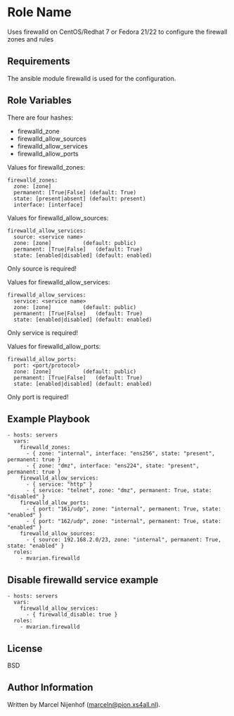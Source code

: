 Role Name
=========

Uses firewalld on CentOS/Redhat 7 or Fedora 21/22 to configure the firewall zones and rules

Requirements
------------

The ansible module firewalld is used for the configuration.

Role Variables
--------------

There are four hashes:
 - firewalld_zone
 - firewalld_allow_sources
 - firewalld_allow_services
 - firewalld_allow_ports

Values for firewalld_zones:

    firewalld_zones:
      zone: [zone]
      permanent: [True|False] (default: True)
      state: [present|absent] (default: present)
      interface: [interface]

Values for firewalld_allow_sources:

    firewalld_allow_services:
      source: <service name>
      zone: [zone]			(default: public)
      permanent: [True|False]	(default: True)
      state: [enabled|disabled]	(default: enabled)

Only source is required!

Values for firewalld_allow_services:

    firewalld_allow_services:
      service: <service name>
      zone: [zone]			(default: public)
      permanent: [True|False]	(default: True)
      state: [enabled|disabled]	(default: enabled)

Only service is required!

Values for firewalld_allow_ports:

    firewalld_allow_ports:
      port: <port/protocol>
      zone: [zone]			(default: public)
      permanent: [True|False]	(default: True)
      state: [enabled|disabled]	(default: enabled)

Only port is required!

Example Playbook
----------------

    - hosts: servers
      vars:
        firewalld_zones:
          - { zone: "internal", interface: "ens256", state: "present", permanent: true }
          - { zone: "dmz", interface: "ens224", state: "present", permanent: true }
        firewalld_allow_services:
          - { service: "http" }
          - { service: "telnet", zone: "dmz", permanent: True, state: "disabled" }
        firewalld_allow_ports:
          - { port: "161/udp", zone: "internal", permanent: True, state: "enabled" }
          - { port: "162/udp", zone: "internal", permanent: True, state: "enabled" }
        firewalld_allow_sources:
          - { source: 192.168.2.0/23, zone: "internal", permanent: True, state: "enabled" }
      roles:
        - mvarian.firewalld

Disable firewalld service example
---------------------------------

    - hosts: servers
      vars:
        firewalld_allow_services:
          - { firewalld_disable: true }
      roles:
        - mvarian.firewalld

License
-------

BSD

Author Information
------------------

Written by Marcel Nijenhof (marceln@pion.xs4all.nl).
